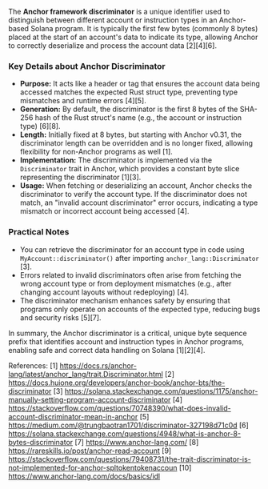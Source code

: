 The **Anchor framework discriminator** is a unique identifier used to distinguish between different account or instruction types in an Anchor-based Solana program. It is typically the first few bytes (commonly 8 bytes) placed at the start of an account's data to indicate its type, allowing Anchor to correctly deserialize and process the account data [2][4][6].

### Key Details about Anchor Discriminator

- **Purpose:** It acts like a header or tag that ensures the account data being accessed matches the expected Rust struct type, preventing type mismatches and runtime errors [4][5].
- **Generation:** By default, the discriminator is the first 8 bytes of the SHA-256 hash of the Rust struct's name (e.g., the account or instruction type) [6][8].
- **Length:** Initially fixed at 8 bytes, but starting with Anchor v0.31, the discriminator length can be overridden and is no longer fixed, allowing flexibility for non-Anchor programs as well [1].
- **Implementation:** The discriminator is implemented via the `Discriminator` trait in Anchor, which provides a constant byte slice representing the discriminator [1][3].
- **Usage:** When fetching or deserializing an account, Anchor checks the discriminator to verify the account type. If the discriminator does not match, an "invalid account discriminator" error occurs, indicating a type mismatch or incorrect account being accessed [4].

### Practical Notes

- You can retrieve the discriminator for an account type in code using `MyAccount::discriminator()` after importing `anchor_lang::Discriminator` [3].
- Errors related to invalid discriminators often arise from fetching the wrong account type or from deployment mismatches (e.g., after changing account layouts without redeploying) [4].
- The discriminator mechanism enhances safety by ensuring that programs only operate on accounts of the expected type, reducing bugs and security risks [5][7].

In summary, the Anchor discriminator is a critical, unique byte sequence prefix that identifies account and instruction types in Anchor programs, enabling safe and correct data handling on Solana [1][2][4].

References:
[1] https://docs.rs/anchor-lang/latest/anchor_lang/trait.Discriminator.html
[2] https://docs.huione.org/developers/anchor-book/anchor-bts/the-discriminator
[3] https://solana.stackexchange.com/questions/1175/anchor-manually-setting-program-account-discriminator
[4] https://stackoverflow.com/questions/70748390/what-does-invalid-account-discriminator-mean-in-anchor
[5] https://medium.com/@trungbaotran1701/discriminator-327198d71c0d
[6] https://solana.stackexchange.com/questions/4948/what-is-anchor-8-bytes-discriminator
[7] https://www.anchor-lang.com/
[8] https://rareskills.io/post/anchor-read-account
[9] https://stackoverflow.com/questions/79408731/the-trait-discriminator-is-not-implemented-for-anchor-spltokentokenaccoun
[10] https://www.anchor-lang.com/docs/basics/idl
